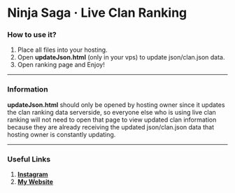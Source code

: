 # Ninja Saga &middot; Live Clan Ranking

### How to use it?
  1. Place all files into your hosting.
  1. Open **updateJson.html** (only in your vps) to update json/clan.json data.
  1. Open ranking page and Enjoy!

---

### Information
**updateJson.html** should only be opened by hosting owner since it updates the clan ranking data serverside, so everyone else who is using live clan ranking will not need to open that page to view updated clan information because they are already receiving the updated json/clan.json data that hosting owner is constantly updating.

---

### Useful Links
  1. **[Instagram](https://www.instagram.com/_.robert.kovacs._/)**
  1. **[My Website](https://ninjasagashop.com)**
